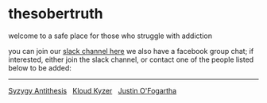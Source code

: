 # thesobertruth
welcome to a safe place for those who struggle with addiction

you can join our [slack channel here](http://thesobertruth.slack.com)
we also have a facebook group chat; if interested, either join the slack 
channel, or contact one of the people listed below to be added: 

---
[Syzygy Antithesis](https://facebook.com/syzygy.antithesis)
&nbsp;
[Kloud Kyzer](https://www.facebook.com/Razor.Slit.SS)
&nbsp;
[Justin O'Fogartha](https://www.facebook.com/justin.ofogartha)
